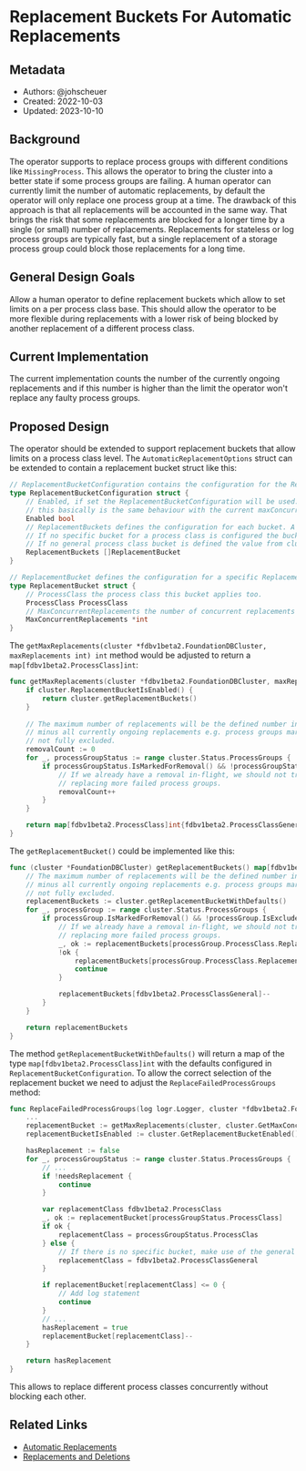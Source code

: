 # Replacement Buckets For Automatic Replacements

## Metadata

* Authors: @johscheuer
* Created: 2022-10-03
* Updated: 2023-10-10

## Background

The operator supports to replace process groups with different conditions like `MissingProcess`.
This allows the operator to bring the cluster into a better state if some process groups are failing.
A human operator can currently limit the number of automatic replacements, by default the operator will only replace one process group at a time.
The drawback of this approach is that all replacements will be accounted in the same way.
That brings the risk that some replacements are blocked for a longer time by a single (or small) number of replacements.
Replacements for stateless or log process groups are typically fast, but a single replacement of a storage process group could block those replacements for a long time.

## General Design Goals

Allow a human operator to define replacement buckets which allow to set limits on a per process class base.
This should allow the operator to be more flexible during replacements with a lower risk of being blocked by another replacement of a different process class.

## Current Implementation

The current implementation counts the number of the currently ongoing replacements and if this number is higher than the limit the operator won't replace any faulty process groups.

## Proposed Design

The operator should be extended to support replacement buckets that allow limits on a process class level.
The `AutomaticReplacementOptions` struct can be extended to contain a replacement bucket struct like this:


```go
// ReplacementBucketConfiguration contains the configuration for the ReplacementBuckets if enabled.
type ReplacementBucketConfiguration struct {
	// Enabled, if set the ReplacementBucketConfiguration will be used. If the ReplacementBucketConfiguration is disabled all replacements are counted into the same bucket,
	// this basically is the same behaviour with the current maxConcurrentReplacements value. Defaults to false.
	Enabled bool
	// ReplacementBuckets defines the configuration for each bucket. A bucket can be configured per process class.
	// If no specific bucket for a process class is configured the bucket for the general process class will be used.
	// If no general process class bucket is defined the value from cluster.spec.automationOptions.replacements.maxConcurrentReplacements will be used.
	ReplacementBuckets []ReplacementBucket
}

// ReplacementBucket defines the configuration for a specific Replacement bucket.
type ReplacementBucket struct {
	// ProcessClass the process class this bucket applies too.
	ProcessClass ProcessClass
	// MaxConcurrentReplacements the number of concurrent replacements that are allowed by the operator.
	MaxConcurrentReplacements *int
}
```

The `getMaxReplacements(cluster *fdbv1beta2.FoundationDBCluster, maxReplacements int) int` method would be adjusted to return a `map[fdbv1beta2.ProcessClass]int`:

```go
func getMaxReplacements(cluster *fdbv1beta2.FoundationDBCluster, maxReplacements int) map[fdbv1beta2.ProcessClass]int {
	if cluster.ReplacementBucketIsEnabled() {
		return cluster.getReplacementBuckets()
    }
	
	// The maximum number of replacements will be the defined number in the cluster spec
	// minus all currently ongoing replacements e.g. process groups marked for removal but
	// not fully excluded.
	removalCount := 0
	for _, processGroupStatus := range cluster.Status.ProcessGroups {
		if processGroupStatus.IsMarkedForRemoval() && !processGroupStatus.IsExcluded() {
			// If we already have a removal in-flight, we should not try
			// replacing more failed process groups.
			removalCount++
		}
	}

	return map[fdbv1beta2.ProcessClass]int{fdbv1beta2.ProcessClassGeneral: maxReplacements - removalCount}
}
```

The `getReplacementBucket()` could be implemented like this:

```go
func (cluster *FoundationDBCluster) getReplacementBuckets() map[fdbv1beta2.ProcessClass]int {
	// The maximum number of replacements will be the defined number in the cluster spec
	// minus all currently ongoing replacements e.g. process groups marked for removal but
	// not fully excluded.
	replacementBuckets := cluster.getReplacementBucketWithDefaults()
	for _, processGroup := range cluster.Status.ProcessGroups {
		if processGroup.IsMarkedForRemoval() && !processGroup.IsExcluded() {
			// If we already have a removal in-flight, we should not try
			// replacing more failed process groups.
			_, ok := replacementBuckets[processGroup.ProcessClass.ReplacementBucket()]
			!ok {
				replacementBuckets[processGroup.ProcessClass.ReplacementBucket()]--
				continue
			}

			replacementBuckets[fdbv1beta2.ProcessClassGeneral]--
		}
	}

	return replacementBuckets
}
```

The method `getReplacementBucketWithDefaults()` will return a map of the type `map[fdbv1beta2.ProcessClass]int` with the defaults configured in `ReplacementBucketConfiguration`.
To allow the correct selection of the replacement bucket we need to adjust the `ReplaceFailedProcessGroups` method:

```go
func ReplaceFailedProcessGroups(log logr.Logger, cluster *fdbv1beta2.FoundationDBCluster, adminClient fdbadminclient.AdminClient) bool {
    ...
	replacementBucket := getMaxReplacements(cluster, cluster.GetMaxConcurrentAutomaticReplacements())
	replacementBucketIsEnabled := cluster.GetReplacementBucketEnabled()

	hasReplacement := false
	for _, processGroupStatus := range cluster.Status.ProcessGroups {
		// ...
        if !needsReplacement {
			continue
        }

        var replacementClass fdbv1beta2.ProcessClass
        _, ok := replacementBucket[processGroupStatus.ProcessClass]
        if ok {
            replacementClass = processGroupStatus.ProcessClas
        } else {
			// If there is no specific bucket, make use of the general bucket.
            replacementClass = fdbv1beta2.ProcessClassGeneral
        }

        if replacementBucket[replacementClass] <= 0 {
            // Add log statement
            continue
        }
        // ...
        hasReplacement = true
        replacementBucket[replacementClass]--
	}

	return hasReplacement
}
```

This allows to replace different process classes concurrently without blocking each other.

## Related Links

- [Automatic Replacements](https://github.com/FoundationDB/fdb-kubernetes-operator/blob/main/docs/design/implemented/automatic_replacements.md)
- [Replacements and Deletions](https://github.com/FoundationDB/fdb-kubernetes-operator/blob/main/docs/manual/replacements_and_deletions.md)

